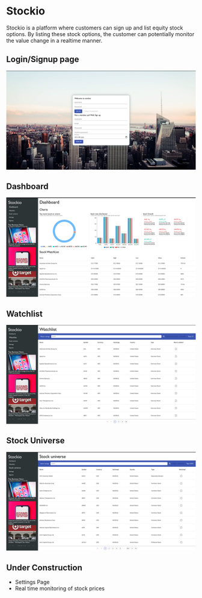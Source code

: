 # Stockio
Stockio is a platform where customers can sign up and list equity stock options. By listing these stock options, the customer can potentially monitor the value change in a realtime manner.

## Login/Signup page
![alt security](https://github.com/vishnudivakar31/Stockio/blob/master/Stockio-Screenshots/login-signup.png?raw=true)

## Dashboard
![alt dashboad](https://github.com/vishnudivakar31/Stockio/blob/master/Stockio-Screenshots/dashboard.png?raw=true)

## Watchlist
![alt watchlist](https://github.com/vishnudivakar31/Stockio/blob/master/Stockio-Screenshots/watchlist.png?raw=true)

## Stock Universe
![alt stock-universe](https://github.com/vishnudivakar31/Stockio/blob/master/Stockio-Screenshots/stock-universe.png?raw=true)

## Under Construction
* Settings Page
* Real time monitoring of stock prices
